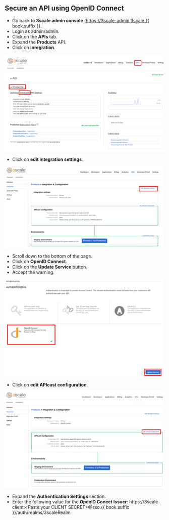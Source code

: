 ## Secure an API using OpenID Connect

* Go back to **3scale admin console** (https://3scale-admin.3scale.{{ book.suffix }}.
* Login as admin/admin.
* Click on the **APIs** tab.
* Expand the **Products** API.
* Click on **Inregration**.

![](../assets/Selection_451.png)

* Click on **edit integration settings**.

![](../assets/Selection_452.png)

* Scroll down to the bottom of the page.
* Click on **OpenID Connect**.
* Click on the **Update Service** button.
* Accept the warning.

![](../assets/Selection_453.png)

* Click on **edit APIcast configuration**.

![](../assets/Selection_454.png)

* Expand the **Authentication Settings** section.
* Enter the following value for the **OpenID Conect Issuer**: https://3scale-client:&lt;Paste your CLIENT SECRET&gt;@sso.{{ book.suffix }}/auth/realms/3scaleRealm